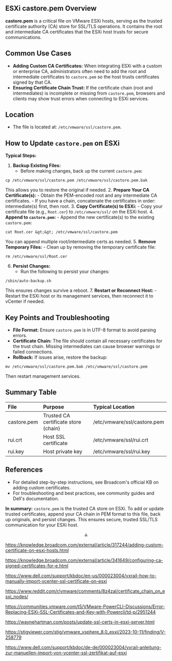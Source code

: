 

## ESXi castore.pem Overview

**castore.pem** is a critical file on VMware ESXi hosts, serving as the trusted certificate authority (CA) store for SSL/TLS operations. It contains the root and intermediate CA certificates that the ESXi host trusts for secure communications.

## Common Use Cases

- **Adding Custom CA Certificates:** When integrating ESXi with a custom or enterprise CA, administrators often need to add the root and intermediate certificates to `castore.pem` so the host trusts certificates signed by that CA.
- **Ensuring Certificate Chain Trust:** If the certificate chain (root and intermediates) is incomplete or missing from `castore.pem`, browsers and clients may show trust errors when connecting to ESXi services.


## Location

- The file is located at: `/etc/vmware/ssl/castore.pem`.


## How to Update `castore.pem` on ESXi

**Typical Steps:**

1. **Backup Existing Files:**
    - Before making changes, back up the current `castore.pem`:

```
cp /etc/vmware/ssl/castore.pem /etc/vmware/ssl/castore.pem.bak
```

This allows you to restore the original if needed.
2. **Prepare Your CA Certificate(s):**
    - Obtain the PEM-encoded root and any intermediate CA certificates.
    - If you have a chain, concatenate the certificates in order: intermediate(s) first, then root.
3. **Copy Certificate(s) to ESXi:**
    - Copy your certificate file (e.g., `Root.cer`) to `/etc/vmware/ssl/` on the ESXi host.
4. **Append to `castore.pem`:**
    - Append the new certificate(s) to the existing `castore.pem`:

```
cat Root.cer &gt;&gt; /etc/vmware/ssl/castore.pem
```

You can append multiple root/intermediate certs as needed.
5. **Remove Temporary Files:**
    - Clean up by removing the temporary certificate file:

```
rm /etc/vmware/ssl/Root.cer
```

6. **Persist Changes:**
    - Run the following to persist your changes:

```
/sbin/auto-backup.sh
```

This ensures changes survive a reboot.
7. **Restart or Reconnect Host:**
    - Restart the ESXi host or its management services, then reconnect it to vCenter if needed.

## Key Points and Troubleshooting

- **File Format:** Ensure `castore.pem` is in UTF-8 format to avoid parsing errors.
- **Certificate Chain:** The file should contain all necessary certificates for the trust chain. Missing intermediates can cause browser warnings or failed connections.
- **Rollback:** If issues arise, restore the backup:

```
mv /etc/vmware/ssl/castore.pem.bak /etc/vmware/ssl/castore.pem
```

Then restart management services.


## Summary Table

| File | Purpose | Typical Location |
| :-- | :-- | :-- |
| castore.pem | Trusted CA certificate store (chain) | /etc/vmware/ssl/castore.pem |
| rui.crt | Host SSL certificate | /etc/vmware/ssl/rui.crt |
| rui.key | Host private key | /etc/vmware/ssl/rui.key |

## References

- For detailed step-by-step instructions, see Broadcom's official KB on adding custom certificates.
- For troubleshooting and best practices, see community guides and Dell's documentation.

**In summary:** `castore.pem` is the trusted CA store on ESXi. To add or update trusted certificates, append your CA chain in PEM format to this file, back up originals, and persist changes. This ensures secure, trusted SSL/TLS communication for your ESXi host.

<div style="text-align: center">⁂</div>

https://knowledge.broadcom.com/external/article/317244/adding-custom-certificate-on-esxi-hosts.html

https://knowledge.broadcom.com/external/article/341649/configuring-ca-signed-certificates-for-e.html

https://www.dell.com/support/kbdoc/en-us/000023004/vxrail-how-to-manually-import-vcenter-ssl-certificate-on-esxi

https://www.reddit.com/r/vmware/comments/8z4zal/certificate_chain_on_esxi_nodes/

https://communities.vmware.com/t5/VMware-PowerCLI-Discussions/Error-Replacing-ESXi-SSL-Certificates-and-Key-with-Powercli/td-p/2951244

https://waynehartman.com/posts/update-ssl-certs-in-esxi-server.html

https://stigviewer.com/stig/vmware_vsphere_8.0_esxi/2023-10-11/finding/V-258779

https://www.dell.com/support/kbdoc/de-de/000023004/vxrail-anleitung-zur-manuellen-import-von-vcenter-ssl-zertifikat-auf-esxi

